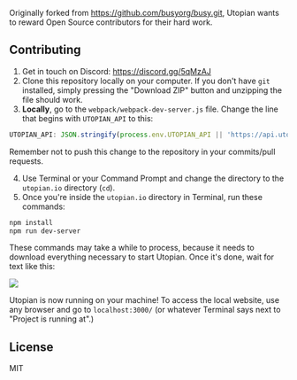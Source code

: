 Originally forked from https://github.com/busyorg/busy.git, Utopian wants to reward Open Source contributors for their hard work.

## Contributing
1. Get in touch on Discord: https://discord.gg/5qMzAJ
2. Clone this repository locally on your computer. If you don't have `git` installed, simply pressing the "Download ZIP" button and unzipping the file should work.
3. **Locally**, go to the `webpack/webpack-dev-server.js` file. Change the line that begins with `UTOPIAN_API` to this:
```javascript
UTOPIAN_API: JSON.stringify(process.env.UTOPIAN_API || 'https://api.utopian.io/api/'),
```
Remember not to push this change to the repository in your commits/pull requests.

4. Use Terminal or your Command Prompt and change the directory to the `utopian.io` directory (`cd`). 
5. Once you're inside the `utopian.io` directory in Terminal, run these commands:
```bash
npm install
npm run dev-server
```
These commands may take a while to process, because it needs to download everything necessary to start Utopian. Once it's done, wait for text like this:

![](https://steemitimages.com/DQmaaMZtej1YsQYrFXZh3qTLKgCXNTiFYhUb6U2UT4yyb7c/image.png)

Utopian is now running on your machine! To access the local website, use any browser and go to `localhost:3000/` (or whatever Terminal says next to "Project is running at".)
## License
MIT
